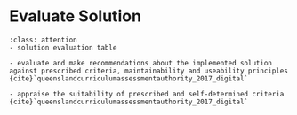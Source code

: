# Evaluate Solution

```{admonition} Tools use:
:class: attention
- solution evaluation table
```

```{admonition} Unit 1 subject matter covered:
- evaluate and make recommendations about the implemented solution against prescribed criteria, maintainability and useability principles
{cite}`queenslandcurriculumassessmentauthority_2017_digital`
```

```{admonition} Unit 3 subject matter covered:
- appraise the suitability of prescribed and self-determined criteria
{cite}`queenslandcurriculumassessmentauthority_2017_digital`
```